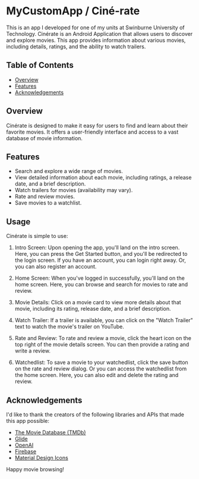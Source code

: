 # MyCustomApp / Ciné-rate 
This is an app I developed for one of my units at Swinburne University of Technology.
Cinérate is an Android Application that allows users to discover and explore movies.
This app provides information about various movies, including details, ratings, and the ability to watch trailers.

## Table of Contents
- [Overview](#overview)
- [Features](#features)
- [Acknowledgements](#acknowledgements)

## Overview
Cinérate is designed to make it easy for users to find and learn about their favorite movies.
It offers a user-friendly interface and access to a vast database of movie information.

## Features
- Search and explore a wide range of movies.
- View detailed information about each movie, including ratings, a release date, and a brief description.
- Watch trailers for movies (availability may vary).
- Rate and review movies.
- Save movies to a watchlist.

## Usage
Cinérate is simple to use:
1. Intro Screen: Upon opening the app, you'll land on the intro screen. Here, you can press the Get Started button, and you'll be redirected to the login screen. If you have an account, you can login right away. Or, you can also register an account.

2. Home Screen: When you've logged in successfully, you'll land on the home screen. Here, you can browse and search for movies to rate and review.

3. Movie Details: Click on a movie card to view more details about that movie, including its rating, release date, and a brief description. 

4. Watch Trailer: If a trailer is available, you can click on the "Watch Trailer" text to watch the movie's trailer on YouTube.

5. Rate and Review: To rate and review a movie, click the heart icon on the top right of the movie details screen. You can then provide a rating and write a review.

6. Watchedlist: To save a movie to your watchedlist, click the save button on the rate and review dialog. Or you can access the watchedlist from the home screen. Here, you can also edit and delete the rating and review.

## Acknowledgements
I'd like to thank the creators of the following libraries and APIs that made this app possible:
- [The Movie Database (TMDb)](https://www.themoviedb.org/)
- [Glide](https://github.com/bumptech/glide)
- [OpenAI](https://openai.com/) 
- [Firebase](https://firebase.google.com/) 
- [Material Design Icons](https://material.io/resources/icons/)

Happy movie browsing!
